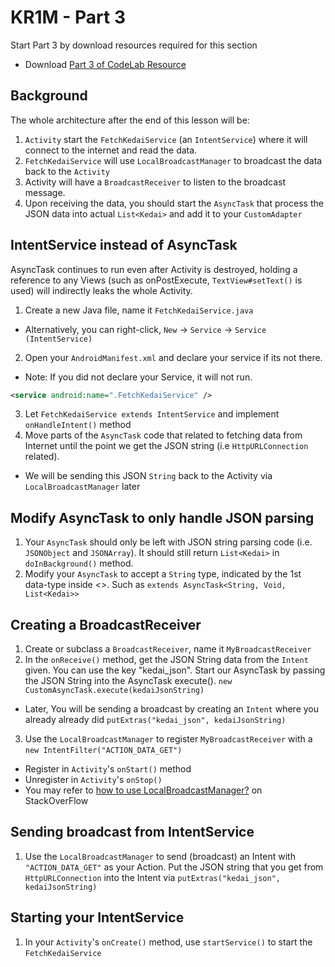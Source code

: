 # KR1M - Part 3

Start Part 3 by download resources required for this section

  - Download [Part 3 of CodeLab Resource](https://github.com/andhie/KR1M/raw/master/CodeLab%20Resources/CodeLab%20-%20Part%203.zip)

## Background

The whole architecture after the end of this lesson will be:

  1. `Activity` start the `FetchKedaiService` (an `IntentService`) where it will connect to the internet and read the data.
  2. `FetchKedaiService` will use `LocalBroadcastManager` to broadcast the data back to the `Activity`
  3. Activity will have a `BroadcastReceiver` to listen to the broadcast message.
  4. Upon receiving the data, you should start the `AsyncTask` that process the JSON data into actual `List<Kedai>` and add it to your `CustomAdapter`

## IntentService instead of AsyncTask

AsyncTask continues to run even after Activity is destroyed, holding a reference to any Views (such as onPostExecute, `TextView#setText()` is used) will indirectly leaks the whole Activity.

1. Create a new Java file, name it `FetchKedaiService.java`
  - Alternatively, you can right-click, `New` -> `Service` -> `Service (IntentService)`
2. Open your `AndroidManifest.xml` and declare your service if its not there.
  - Note: If you did not declare your Service, it will not run.
  ```xml
  <service android:name=".FetchKedaiService" />
  ```
3. Let `FetchKedaiService extends IntentService` and implement `onHandleIntent()` method
4. Move parts of the `AsyncTask` code that related to fetching data from Internet until the point we get the JSON string (i.e `HttpURLConnection` related).
  - We will be sending this JSON `String` back to the Activity via `LocalBroadcastManager` later

## Modify AsyncTask to only handle JSON parsing

1. Your `AsyncTask` should only be left with JSON string parsing code (i.e. `JSONObject` and `JSONArray`). It should still return `List<Kedai>` in `doInBackground()` method.
2. Modify your `AsyncTask` to accept a `String` type, indicated by the 1st data-type inside <>. Such as `extends AsyncTask<String, Void, List<Kedai>>`

## Creating a BroadcastReceiver

1. Create or subclass a `BroadcastReceiver`, name it `MyBroadcastReceiver`
2. In the `onReceive()` method, get the JSON String data from the `Intent` given. You can use the key "kedai_json". Start our AsyncTask by passing the JSON String into the AsyncTask execute().
`new CustomAsyncTask.execute(kedaiJsonString)`
  - Later, You will be sending a broadcast by creating an `Intent` where you already already did `putExtras("kedai_json", kedaiJsonString)`
3. Use the `LocalBroadcastManager` to register `MyBroadcastReceiver` with a `new IntentFilter("ACTION_DATA_GET")`
  - Register in `Activity`'s `onStart()` method
  - Unregister in `Activity`'s `onStop()`
  - You may refer to [how to use LocalBroadcastManager?](https://stackoverflow.com/questions/8802157/how-to-use-localbroadcastmanager) on StackOverFlow

## Sending broadcast from IntentService

1. Use the `LocalBroadcastManager` to send (broadcast) an Intent with `"ACTION_DATA_GET"` as your Action. Put the JSON string that you get from `HttpURLConnection` into the Intent via `putExtras("kedai_json", kedaiJsonString)`

## Starting your IntentService

1. In your `Activity`'s `onCreate()` method, use `startService()` to start the `FetchKedaiService`
